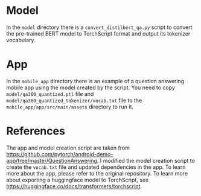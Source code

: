 # Model
In the `model` directory there is a `convert_distilbert_qa.py` script to convert the pre-trained BERT model to TorchScript format and output its tokenizer vocabulary.

# App
In the `mobile_app` directory there is an example of a question answering mobile app using the model created by the script. You need to copy `model/qa360_quantized.ptl` file and `model/qa360_quantized_tokenizer/vocab.txt` file to the `mobile_app/app/src/main/assets` directory to run it.

# References
The app and model creation script are taken from <https://github.com/pytorch/android-demo-app/tree/master/QuestionAnswering>. I modified the model creation script to create the `vocab.txt` file and updated dependencies in the app. To learn more about the app, please refer to the original repository. To learn more about exporting a huggingface model to TorchScript, see <https://huggingface.co/docs/transformers/torchscript>.
